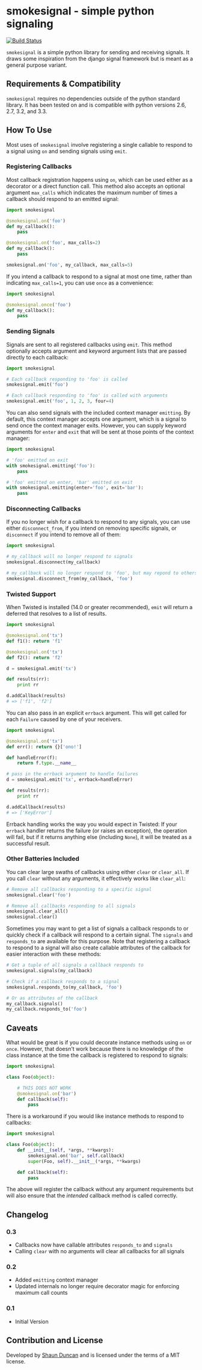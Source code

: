 # smokesignal - simple python signaling

[![Build Status](https://travis-ci.org/shaunduncan/smokesignal.png)](https://travis-ci.org/shaunduncan/smokesignal)

`smokesignal` is a simple python library for sending and receiving signals.
It draws some inspiration from the django signal framework but is meant as a
general purpose variant.


## Requirements & Compatibility

`smokesignal` requires no dependencies outside of the python standard library.
It has been tested on and is compatible with python versions 2.6, 2.7, 3.2, and 3.3.


## How To Use

Most uses of `smokesignal` involve registering a single callable to respond to a signal
using `on` and sending signals using `emit`.

### Registering Callbacks

Most callback registration happens using `on`, which can be used either as a decorator
or a direct function call. This method also accepts an optional argument `max_calls` which
indicates the maximum number of times a callback should respond to an emitted signal:

```python
import smokesignal

@smokesignal.on('foo')
def my_callback():
    pass

@smokesignal.on('foo', max_calls=2)
def my_callback():
    pass

smokesignal.on('foo', my_callback, max_calls=5)
```

If you intend a callback to respond to a signal at most one time, rather than indicating
`max_calls=1`, you can use `once` as a convenience:

```python
import smokesignal

@smokesignal.once('foo')
def my_callback():
    pass
```

### Sending Signals

Signals are sent to all registered callbacks using `emit`. This method optionally accepts
argument and keyword argument lists that are passed directly to each callback:

```python
import smokesignal

# Each callback responding to 'foo' is called
smokesignal.emit('foo')

# Each callback responding to 'foo' is called with arguments
smokesignal.emit('foo', 1, 2, 3, four=4)
```

You can also send signals with the included context manager `emitting`. By default, this context
manager accepts one argument, which is a signal to send once the context manager exits. However,
you can supply keyword arguments for `enter` and `exit` that will be sent at those points of the
context manager:

```python
import smokesignal

# 'foo' emitted on exit
with smokesignal.emitting('foo'):
    pass

# 'foo' emitted on enter, 'bar' emitted on exit
with smokesignal.emitting(enter='foo', exit='bar'):
    pass
```

### Disconnecting Callbacks

If you no longer wish for a callback to respond to any signals, you can use either
`disconnect_from`, if you intend on removing specific signals, or `disconnect` if you intend
to remove all of them:

```python
import smokesignal

# my_callback will no longer respond to signals
smokesignal.disconnect(my_callback)

# my_callback will no longer respond to 'foo', but may repond to others
smokesignal.disconnect_from(my_callback, 'foo')
```

### Twisted Support

When Twisted is installed (14.0 or greater recommended), `emit` will return a
deferred that resolves to a list of results.

```python
import smokesignal

@smokesignal.on('tx')
def f1(): return 'f1'

@smokesignal.on('tx')
def f2(): return 'f2'

d = smokesignal.emit('tx')

def results(rr):
    print rr

d.addCallback(results)
# => ['f1', 'f2']
```

You can also pass in an explicit `errback` argument. This will get called for
each `Failure` caused by one of your receivers.

```python
import smokesignal

@smokesignal.on('tx')
def err(): return {}['ono!']

def handleError(f):
    return f.type.__name__

# pass in the errback argument to handle failures
d = smokesignal.emit('tx', errback=handleError)

def results(rr):
    print rr

d.addCallback(results)
# => ['KeyError']
```

Errback handling works the way you would expect in Twisted: If your `errback`
handler returns the failure (or raises an exception), the operation will fail,
but if it returns anything else (including `None`), it will be treated as a
successful result.

### Other Batteries Included


You can clear large swaths of callbacks using either `clear` or `clear_all`.
If you call `clear` without any arguments, it effectively works like `clear_all`:

```python
# Remove all callbacks responding to a specific signal
smokesignal.clear('foo')

# Remove all callbacks responding to all signals
smokesignal.clear_all()
smokesignal.clear()
```

Sometimes you may want to get a list of signals a callback responds to or quickly
check if a callback will respond to a certain signal. The `signals` and `responds_to`
are available for this purpose. Note that registering a callback to respond to a
signal will also create callable attributes of the callback for easier interaction
with these methods:

```python
# Get a tuple of all signals a callback responds to
smokesignal.signals(my_callback)

# Check if a callback responds to a signal
smokesignal.responds_to(my_callback, 'foo')

# Or as attributes of the callback
my_callback.signals()
my_callback.responds_to('foo')
```


## Caveats

What would be great is if you could decorate instance methods using `on` or `once`. However,
that doesn't work because there is no knowledge of the class instance at the time the callback
is registered to respond to signals:

```python
import smokesignal

class Foo(object):

    # THIS DOES NOT WORK
    @smokesignal.on('bar')
    def callback(self):
        pass
```

There is a workaround if you would like instance methods to respond to callbacks:

```python
import smokesignal

class Foo(object):
    def __init__(self, *args, **kwargs):
        smokesignal.on('bar', self.callback)
        super(Foo, self).__init__(*args, **kwargs)

    def callback(self):
        pass
```

The above will register the callback without any argument requirements but will
also ensure that the _intended_ callback method is called correctly.


## Changelog

### 0.3
- Callbacks now have callable attributes `responds_to` and `signals`
- Calling `clear` with no arguments will clear all callbacks for all signals

### 0.2
- Added `emitting` context manager
- Updated internals no longer require decorator magic for enforcing maximum call counts

### 0.1
- Initial Version


## Contribution and License

Developed by [Shaun Duncan](mailto:shaun.duncan@gmail.com) and is
licensed under the terms of a MIT license.
